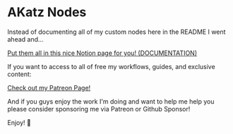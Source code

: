 # AKatz Nodes

Instead of documenting all of my custom nodes here in the README I went ahead and...

[Put them all in this nice Notion page for you! (DOCUMENTATION)](https://cyber-damselfly-b6c.notion.site/45afd79f56934fc3acbfbaea7eff09a8?v=5e244178ec934b6aaf05e0d0cf3bdc43)

If you want to access to all of free my workflows, guides, and exclusive content:

[Check out my Patreon Page!](https://patreon.com/Akatz?utm_medium=unknown&utm_source=join_link&utm_campaign=creatorshare_creator&utm_content=copyLink)

And if you guys enjoy the work I'm doing and want to help me help you please consider sponsoring me via Patreon or Github Sponsor!

Enjoy! 💜
